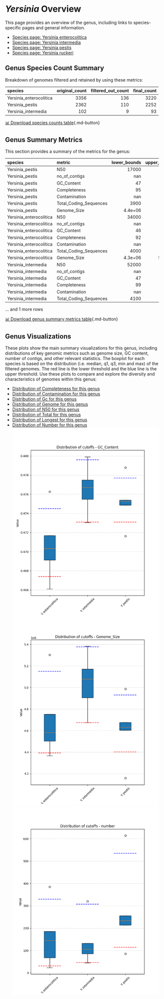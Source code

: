 # *Yersinia* Overview
This page provides an overview of the genus, including links to species-specific pages and general information.

- [Species page: Yersinia enterocolitica](Yersinia_enterocolitica/index.md)
- [Species page: Yersinia intermedia](Yersinia_intermedia/index.md)
- [Species page: Yersinia pestis](Yersinia_pestis/index.md)
- [Species page: Yersinia ruckeri](Yersinia_ruckeri/index.md)
## Genus Species Count Summary
Breakdown of genomes filtered and retained by using these metrics:

| species                 |   original_count |   filtered_out_count |   final_count |
|:------------------------|-----------------:|---------------------:|--------------:|
| Yersinia_enterocolitica |             3356 |                  136 |          3220 |
| Yersinia_pestis         |             2362 |                  110 |          2252 |
| Yersinia_intermedia     |              102 |                    9 |            93 |


[📊 Download species counts table](species_counts.csv){.md-button}
## Genus Summary Metrics
This section provides a summary of the metrics for the genus:

| species                 | metric                 |   lower_bounds |   upper_bounds |
|:------------------------|:-----------------------|---------------:|---------------:|
| Yersinia_pestis         | N50                    |    17000       |      nan       |
| Yersinia_pestis         | no_of_contigs          |      nan       |      540       |
| Yersinia_pestis         | GC_Content             |       47       |       48       |
| Yersinia_pestis         | Completeness           |       95       |      nan       |
| Yersinia_pestis         | Contamination          |      nan       |        2       |
| Yersinia_pestis         | Total_Coding_Sequences |     3900       |     4600       |
| Yersinia_pestis         | Genome_Size            |        4.4e+06 |        5e+06   |
| Yersinia_enterocolitica | N50                    |    34000       |      nan       |
| Yersinia_enterocolitica | no_of_contigs          |      nan       |      330       |
| Yersinia_enterocolitica | GC_Content             |       46       |       48       |
| Yersinia_enterocolitica | Completeness           |       92       |      nan       |
| Yersinia_enterocolitica | Contamination          |      nan       |        5       |
| Yersinia_enterocolitica | Total_Coding_Sequences |     4000       |     5000       |
| Yersinia_enterocolitica | Genome_Size            |        4.3e+06 |        5.2e+06 |
| Yersinia_intermedia     | N50                    |    52000       |      nan       |
| Yersinia_intermedia     | no_of_contigs          |      nan       |      310       |
| Yersinia_intermedia     | GC_Content             |       47       |       48       |
| Yersinia_intermedia     | Completeness           |       99       |      nan       |
| Yersinia_intermedia     | Contamination          |      nan       |        3       |
| Yersinia_intermedia     | Total_Coding_Sequences |     4100       |     5100       |

... and 1 more rows


[📊 Download genus summary metrics table](genus_summary_metrics.csv){.md-button}
## Genus Visualizations
These plots show the main summary visualizations for this genus, including distributions of key genomic metrics such as genome size, GC content, number of contigs, and other relevant statistics. The boxplot for each species is based on the distribution (i.e. median, q1, q3, min and max) of the filtered genomes. The red line is the lower threshold and the blue line is the upper threshold. Use these plots to compare and explore the diversity and characteristics of genomes within this genus:

- [Distribution of Completeness for this genus](Completeness_Specific_boxplot_0.png)
- [Distribution of Contamination for this genus](Contamination_boxplot_0.png)
- [Distribution of Gc for this genus](GC_Content_boxplot_0.png)
- [Distribution of Genome for this genus](Genome_Size_boxplot_0.png)
- [Distribution of N50 for this genus](N50_boxplot_0.png)
- [Distribution of Total for this genus](Total_Coding_Sequences_boxplot_0.png)
- [Distribution of Longest for this genus](longest_boxplot_0.png)
- [Distribution of Number for this genus](number_boxplot_0.png)
![Distribution of Gc](GC_Content_boxplot_0.png)
![Distribution of Genome](Genome_Size_boxplot_0.png)
![Distribution of Number](number_boxplot_0.png)
